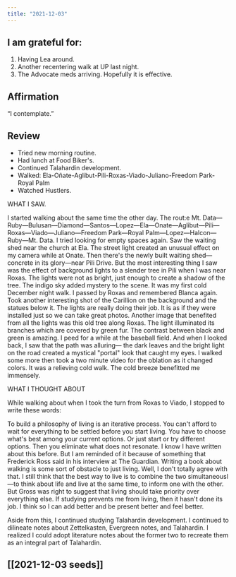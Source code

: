 ```yaml
---
title: "2021-12-03"
---
```

## I am grateful for:
1. Having Lea around.
2. Another recentering walk at UP last night.
3. The Advocate meds arriving. Hopefully it is effective.

## Affirmation

“I contemplate.”

## Review

- Tried new morning routine.
- Had lunch at Food Biker's.
- Continued Talahardin development.
- Walked: Ela-Oñate-Aglibut-Pili-Roxas-Viado-Juliano-Freedom Park-Royal Palm
- Watched Hustlers.

WHAT I SAW.

I started walking about the same time the other day. The rout:e Mt. Data—Ruby—Bulusan—Diamond—Santos—Lopez—Ela—Onate—Aglibut—Pili—Roxas—Viado—Juliano—Freedom Park—Royal Palm—Lopez—Halcon—Ruby—Mt. Data. I tried looking for empty spaces again. Saw the waiting shed near the church at Ela. The street light created an unusual effect on my camera while at Onate. Then there's the newly built waiting shed—concrete in its glory—near Pili Drive. But the most interesting thing I saw was the effect of background lights to a slender tree in Pili when I was near Roxas. The lights were not as bright, just enough to create a shadow of the tree. The indigo sky added mystery to the scene. It was my first cold December night walk. I passed by Roxas and remembered Blanca again. Took another interesting shot of the Carillion on the background and the statues below it. The lights are really doing their job. It is as if they were installed just so we can take great photos. Another image that benefited from all the lights was this old tree along Roxas. The light illuminated its branches which are covered by green fur. The contrast between black and green is amazing. I peed for a while at the baseball field. And when I looked back, I saw that the path was alluring— the dark leaves and the bright light on the road created a mystical "portal" look that caught my eyes. I walked some more then took a two minute video for the oblation as it changed colors. It was a relieving cold walk. The cold breeze benefitted me immensely.

WHAT I THOUGHT ABOUT

While walking about when I took the turn from Roxas to Viado, I stopped to write these words:

To build a philosophy of living is an iterative process. You can't afford to wait for everything to be settled before you start living. You have to choose what's best among your current options. Or just start or try different options. Then you eliminate what does not resonate. I know I have written about this before. But I am reminded of it because of something that Frederick Ross said in his interview at The Guardian. Writing a book about walking is some sort of obstacle to just living. Well, I don't totally agree with that. I still think that the best way to live is to combine the two simultaneousl—to think about life and live at the same time, to inform one with the other. But Gross was right to suggest that living should take priority over everything else. If studying prevents me from living, then it hasn't done its job. I think so I can add better and be present better and feel better.

Aside from this, I continued studying Talahardin development. I continued to dilineate notes about Zettelkasten, Evergreen notes, and Talahardin. I realized I could adopt literature notes about the former two to recreate them as an integral part of Talahardin.

## [[2021-12-03 seeds]]

